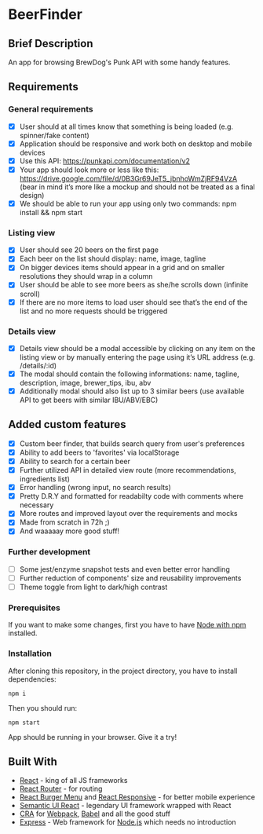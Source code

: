 # BeerFinder

## Brief Description

An app for browsing BrewDog's Punk API with some handy features.

## Requirements

### General requirements

- [x] User should at all times know that something is being loaded (e.g. spinner/fake content)
- [x] Application should be responsive and work both on desktop and mobile devices
- [x] Use this API: https://punkapi.com/documentation/v2
- [x] Your app should look more or less like this: https://drive.google.com/file/d/0B3Gr69JeT5_jbnhoWmZjRF94VzA (bear in mind it’s more like a mockup and should not be treated as a final design)
- [x] We should be able to run your app using only two commands: npm install && npm start

### Listing view

- [x] User should see 20 beers on the first page
- [x] Each beer on the list should display: name, image, tagline
- [x] On bigger devices items should appear in a grid and on smaller resolutions they should wrap in a column
- [x] User should be able to see more beers as she/he scrolls down (infinite scroll)
- [x] If there are no more items to load user should see that’s the end of the list and no more requests should be triggered

### Details view

- [x] Details view should be a modal accessible by clicking on any item on the listing view or by manually entering the page using it’s URL address (e.g. /details/:id)
- [x] The modal should contain the following informations: name, tagline, description, image, brewer_tips, ibu, abv
- [x] Additionally modal should also list up to 3 similar beers (use available API to get beers with similar IBU/ABV/EBC)

## Added custom features

- [x] Custom beer finder, that builds search query from user's preferences
- [x] Ability to add beers to 'favorites' via localStorage
- [x] Ability to search for a certain beer
- [x] Further utilized API in detailed view route (more recommendations, ingredients list)
- [x] Error handling (wrong input, no search results)
- [x] Pretty D.R.Y and formatted for readabilty code with comments where necessary
- [x] More routes and improved layout over the requirements and mocks
- [x] Made from scratch in 72h ;)
- [x] And waaaaay more good stuff!

### Further development

- [ ] Some jest/enzyme snapshot tests and even better error handling
- [ ] Further reduction of components' size and reusability improvements
- [ ] Theme toggle from light to dark/high contrast

### Prerequisites

If you want to make some changes, first you have to have [Node with npm](https://nodejs.org/en/) installed.

### Installation

After cloning this repository, in the project directory, you have to install dependencies:

```
npm i
```

Then you should run:

```
npm start
```

App should be running in your browser. Give it a try!

## Built With

- [React](https://reactjs.org/) - king of all JS frameworks
- [React Router](https://reacttraining.com/react-router/) - for routing
- [React Burger Menu](https://github.com/negomi/react-burger-menu) and [React Responsive](https://github.com/contra/react-responsive) - for better mobile experience
- [Semantic UI React](http://react.semantic-ui.com/) - legendary UI framework wrapped with React
- [CRA](https://github.com/facebook/create-react-app) for [Webpack](https://webpack.js.org/), [Babel](https://babeljs.io/) and all the good stuff
- [Express](https://expressjs.com/) - Web framework for [Node.js](https://nodejs.org/en/) which needs no introduction
